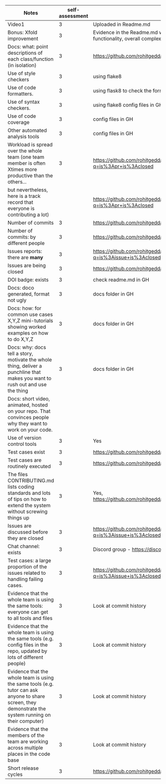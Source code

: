 | Notes                                                                                                                              | self-assessment                                 | evidence                                                                                                       |
|------------------------------------------------------------------------------------------------------------------------------------|---------------------------------|----------------------------------------------------------------------------------------------------------------|
| Video1                                                                                                                             | 3                           |     Uploaded in Readme.md              |
| Bonus: Xfold improvement                                                                                                           | 3                               | Evidence in the Readme.md with metrics. Increased features and functionality, overall complexity, runtime.                          |
| Docs: what: point descriptions of each class/function (in isolation)                                                               | 3                               | https://github.com/rohitgeddam/CityByte/tree/main/docs                                                                                                            |
| Use of style checkers                                                                                                              | 3                              | using flake8                                                                         |
| Use of code formatters.                                                                                                            | 3                              | using flask8 to check the format config files in GH :                                                      |
| Use of syntax checkers.                                                                                                            | 3                                | using flake8 config files in GH:                                                           |
| Use of code coverage                                                                                                               | 3                                 | config files in GH                                                                                             |
| Other automated analysis tools                                                                                                     | 3                               | config files in GH                                                                                             |
| Workload is spread over the whole team (one team member is often Xtimes more productive than the others...                         | 3                                |  https://github.com/rohitgeddam/CityByte/pulls?q=is%3Apr+is%3Aclosed                                                                                                            |
| but nevertheless, here is a track record that everyone is contributing a lot)                                                      |                                 | https://github.com/rohitgeddam/CityByte/pulls?q=is%3Apr+is%3Aclosed                                                                                              |
| Number of commits                                                                                                                  |3                                 | https://github.com/rohitgeddam/CityByte/commits/main                                                                                                         |
| Number of commits: by different people                                                                                             |3                                 | https://github.com/rohitgeddam/CityByte/graphs/contributors in GH                                                                                                          |
| Issues reports: there are **many**                                                                                                 | 3                                 | https://github.com/rohitgeddam/CityByte/issues?q=is%3Aissue+is%3Aclosed                                                                                                                |
| Issues are being closed                                                                                                            | 3                                 | https://github.com/rohitgeddam/CityByte/issues evidence in GH                                                                                                 |
| DOI badge: exists                                                                                                                  | 3                                | check readme.md in GH                                                                                                          |
| Docs: doco generated, format not ugly                                                                                              | 3                                | docs folder in GH                                                                                                          |
| Docs: how: for common use cases X,Y,Z mini-tutorials showing worked examples on how to do X,Y,Z                                    | 3                                | docs folder in GH                                                                                               |
| Docs: why: docs tell a story, motivate the whole thing, deliver a punchline that makes you want to rush out and use the thing      | 3                                 |    docs folder in GH                                                                                                             |
| Docs: short video, animated, hosted on your repo. That convinces people why they want to work on your code.                        |                                 |                                                                                                                |
| Use of version control tools                                                                                                        | 3                               |   Yes                                                                                                         |
| Test cases exist                                                                                                                    | 3                                | https://github.com/rohitgeddam/CityByte/blob/main/search/tests.py                                        |
| Test cases are routinely executed                                                                                                   | 3                                | https://github.com/rohitgeddam/CityByte/actions                                                        |
| The files CONTRIBUTING.md lists coding standards and lots of tips on how to extend the system without screwing things up            | 3                               |    Yes, https://github.com/rohitgeddam/CityByte/blob/main/CONTRIBUTING.md                                                                                                            |
| Issues are discussed before they are closed                                                                                         | 3                                |                    https://github.com/rohitgeddam/CityByte/issues?q=is%3Aissue+is%3Aclosed                              |
| Chat channel: exists                                                                                                                | 3                                | Discord group - https://discord.gg/EfcywfB4bR                                                                                        |
| Test cases: a large proportion of the issues related to handling failing cases.                                                     | 3                               | https://github.com/rohitgeddam/CityByte/issues?q=is%3Aissue+is%3Aclosed                                                          |
| Evidence that the whole team is using the same tools: everyone can get to all tools and files                                        | 3                               |                 Look at commit history                                                                                               |
| Evidence that the whole team is using the same tools (e.g. config files in the repo, updated by lots of different people)           | 3                                |      Look at commit history                                                                                                           |
| Evidence that the whole team is using the same tools (e.g. tutor can ask anyone to share screen, they demonstrate the system running on their computer)    |3          |      Look at commit history                                                                                                           |
| Evidence that the members of the team are working across multiple places in the code base                                                            | 3               |        Look at commit history                                                                                                         |
| Short release cycles                                                                                                                                  | 3              | https://github.com/rohitgeddam/CityByte/releases
